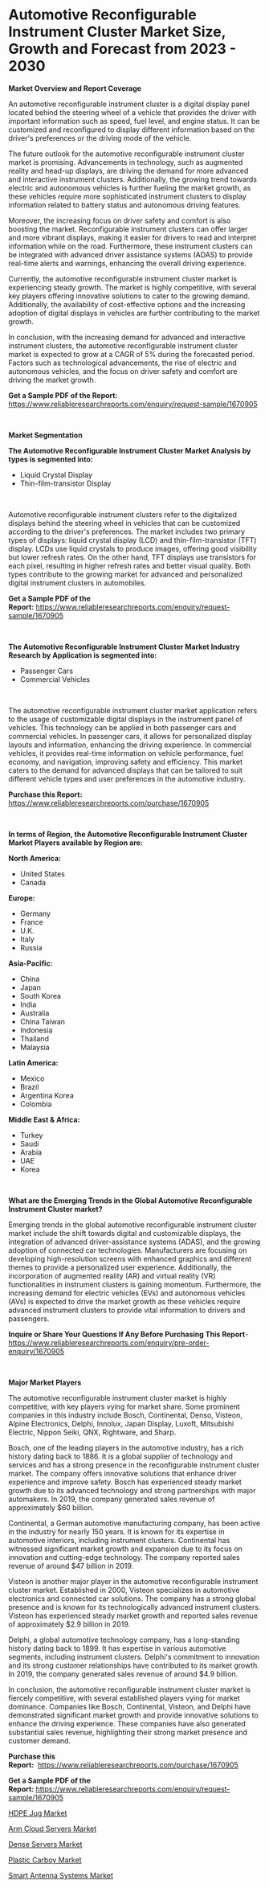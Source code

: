 <p><h1>Automotive Reconfigurable Instrument Cluster Market Size, Growth and Forecast from 2023 - 2030</h1></p><p><strong>Market Overview and Report Coverage</strong></p>
<p><p>An automotive reconfigurable instrument cluster is a digital display panel located behind the steering wheel of a vehicle that provides the driver with important information such as speed, fuel level, and engine status. It can be customized and reconfigured to display different information based on the driver's preferences or the driving mode of the vehicle.</p><p>The future outlook for the automotive reconfigurable instrument cluster market is promising. Advancements in technology, such as augmented reality and head-up displays, are driving the demand for more advanced and interactive instrument clusters. Additionally, the growing trend towards electric and autonomous vehicles is further fueling the market growth, as these vehicles require more sophisticated instrument clusters to display information related to battery status and autonomous driving features.</p><p>Moreover, the increasing focus on driver safety and comfort is also boosting the market. Reconfigurable instrument clusters can offer larger and more vibrant displays, making it easier for drivers to read and interpret information while on the road. Furthermore, these instrument clusters can be integrated with advanced driver assistance systems (ADAS) to provide real-time alerts and warnings, enhancing the overall driving experience.</p><p>Currently, the automotive reconfigurable instrument cluster market is experiencing steady growth. The market is highly competitive, with several key players offering innovative solutions to cater to the growing demand. Additionally, the availability of cost-effective options and the increasing adoption of digital displays in vehicles are further contributing to the market growth.</p><p>In conclusion, with the increasing demand for advanced and interactive instrument clusters, the automotive reconfigurable instrument cluster market is expected to grow at a CAGR of 5% during the forecasted period. Factors such as technological advancements, the rise of electric and autonomous vehicles, and the focus on driver safety and comfort are driving the market growth.</p></p>
<p><strong>Get a Sample PDF of the Report:</strong> <a href="https://www.reliableresearchreports.com/enquiry/request-sample/1670905">https://www.reliableresearchreports.com/enquiry/request-sample/1670905</a></p>
<p>&nbsp;</p>
<p><strong>Market Segmentation</strong></p>
<p><strong>The Automotive Reconfigurable Instrument Cluster Market Analysis by types is segmented into:</strong></p>
<p><ul><li>Liquid Crystal Display</li><li>Thin-film-transistor Display</li></ul></p>
<p>&nbsp;</p>
<p><p>Automotive reconfigurable instrument clusters refer to the digitalized displays behind the steering wheel in vehicles that can be customized according to the driver's preferences. The market includes two primary types of displays: liquid crystal display (LCD) and thin-film-transistor (TFT) display. LCDs use liquid crystals to produce images, offering good visibility but lower refresh rates. On the other hand, TFT displays use transistors for each pixel, resulting in higher refresh rates and better visual quality. Both types contribute to the growing market for advanced and personalized digital instrument clusters in automobiles.</p></p>
<p><strong>Get a Sample PDF of the Report:</strong>&nbsp;<a href="https://www.reliableresearchreports.com/enquiry/request-sample/1670905">https://www.reliableresearchreports.com/enquiry/request-sample/1670905</a></p>
<p>&nbsp;</p>
<p><strong>The Automotive Reconfigurable Instrument Cluster Market Industry Research by Application is segmented into:</strong></p>
<p><ul><li>Passenger Cars</li><li>Commercial Vehicles</li></ul></p>
<p>&nbsp;</p>
<p><p>The automotive reconfigurable instrument cluster market application refers to the usage of customizable digital displays in the instrument panel of vehicles. This technology can be applied in both passenger cars and commercial vehicles. In passenger cars, it allows for personalized display layouts and information, enhancing the driving experience. In commercial vehicles, it provides real-time information on vehicle performance, fuel economy, and navigation, improving safety and efficiency. This market caters to the demand for advanced displays that can be tailored to suit different vehicle types and user preferences in the automotive industry.</p></p>
<p><strong>Purchase this Report:</strong>&nbsp; <a href="https://www.reliableresearchreports.com/purchase/1670905">https://www.reliableresearchreports.com/purchase/1670905</a></p>
<p>&nbsp;</p>
<p><strong>In terms of Region, the Automotive Reconfigurable Instrument Cluster Market Players available by Region are:</strong></p>
<p>
    <p> <strong> North America: </strong>
        <ul>
            <li>United States</li>
            <li>Canada</li>
        </ul>
        </p> 
    <p> <strong> Europe: </strong>
        <ul>
            <li>Germany</li>
            <li>France</li>
            <li>U.K.</li>
            <li>Italy</li>
            <li>Russia</li>
        </ul>
        </p> 
    <p> <strong> Asia-Pacific: </strong>
        <ul>
            <li>China</li>
            <li>Japan</li>
            <li>South Korea</li>
            <li>India</li>
            <li>Australia</li>
            <li>China Taiwan</li>
            <li>Indonesia</li>
            <li>Thailand</li>
            <li>Malaysia</li>
        </ul>
        </p> 
    <p> <strong> Latin America: </strong>
        <ul>
            <li>Mexico</li>
            <li>Brazil</li>
            <li>Argentina Korea</li>
            <li>Colombia</li>
        </ul>
        </p> 
    <p> <strong> Middle East & Africa: </strong>
        <ul>
            <li>Turkey</li>
            <li>Saudi</li>
            <li>Arabia</li>
            <li>UAE</li>
            <li>Korea</li>
        </ul>
    </p>
    </p>
<p>&nbsp;</p>
<p><strong>What are the Emerging Trends in the Global Automotive Reconfigurable Instrument Cluster market?</strong></p>
<p><p>Emerging trends in the global automotive reconfigurable instrument cluster market include the shift towards digital and customizable displays, the integration of advanced driver-assistance systems (ADAS), and the growing adoption of connected car technologies. Manufacturers are focusing on developing high-resolution screens with enhanced graphics and different themes to provide a personalized user experience. Additionally, the incorporation of augmented reality (AR) and virtual reality (VR) functionalities in instrument clusters is gaining momentum. Furthermore, the increasing demand for electric vehicles (EVs) and autonomous vehicles (AVs) is expected to drive the market growth as these vehicles require advanced instrument clusters to provide vital information to drivers and passengers.</p></p>
<p><strong>Inquire or Share Your Questions If Any Before Purchasing This Report</strong>- <a href="https://www.reliableresearchreports.com/enquiry/pre-order-enquiry/1670905">https://www.reliableresearchreports.com/enquiry/pre-order-enquiry/1670905</a></p>
<p>&nbsp;</p>
<p><strong>Major Market Players</strong></p>
<p><p>The automotive reconfigurable instrument cluster market is highly competitive, with key players vying for market share. Some prominent companies in this industry include Bosch, Continental, Denso, Visteon, Alpine Electronics, Delphi, Innolux, Japan Display, Luxoft, Mitsubishi Electric, Nippon Seiki, QNX, Rightware, and Sharp.</p><p>Bosch, one of the leading players in the automotive industry, has a rich history dating back to 1886. It is a global supplier of technology and services and has a strong presence in the reconfigurable instrument cluster market. The company offers innovative solutions that enhance driver experience and improve safety. Bosch has experienced steady market growth due to its advanced technology and strong partnerships with major automakers. In 2019, the company generated sales revenue of approximately $60 billion.</p><p>Continental, a German automotive manufacturing company, has been active in the industry for nearly 150 years. It is known for its expertise in automotive interiors, including instrument clusters. Continental has witnessed significant market growth and expansion due to its focus on innovation and cutting-edge technology. The company reported sales revenue of around $47 billion in 2019.</p><p>Visteon is another major player in the automotive reconfigurable instrument cluster market. Established in 2000, Visteon specializes in automotive electronics and connected car solutions. The company has a strong global presence and is known for its technologically advanced instrument clusters. Visteon has experienced steady market growth and reported sales revenue of approximately $2.9 billion in 2019.</p><p>Delphi, a global automotive technology company, has a long-standing history dating back to 1899. It has expertise in various automotive segments, including instrument clusters. Delphi's commitment to innovation and its strong customer relationships have contributed to its market growth. In 2019, the company generated sales revenue of around $4.9 billion.</p><p>In conclusion, the automotive reconfigurable instrument cluster market is fiercely competitive, with several established players vying for market dominance. Companies like Bosch, Continental, Visteon, and Delphi have demonstrated significant market growth and provide innovative solutions to enhance the driving experience. These companies have also generated substantial sales revenue, highlighting their strong market presence and customer demand.</p></p>
<p><strong>Purchase this Report:</strong>&nbsp;&nbsp;<a href="https://www.reliableresearchreports.com/purchase/1670905">https://www.reliableresearchreports.com/purchase/1670905</a></p>
<p></p>
<p><strong>Get a Sample PDF of the Report:</strong>&nbsp;<a href="https://www.reliableresearchreports.com/enquiry/request-sample/1670905">https://www.reliableresearchreports.com/enquiry/request-sample/1670905</a></p>
<p><p><a href="https://medium.com/@emiliomartelli542/hdpe-jug-market-exploring-market-share-market-trends-and-future-growth-96ba33a27b76">HDPE Jug Market</a></p><p><a href="https://www.linkedin.com/pulse/arm-cloud-servers-market-insights-players-forecast-till-d4fpf/">Arm Cloud Servers Market</a></p><p><a href="https://www.linkedin.com/pulse/dense-servers-market-insights-players-forecast-till-2030-atmark-jntaf/">Dense Servers Market</a></p><p><a href="https://medium.com/@kanew14036/plastic-carboy-market-analysis-its-cagr-market-segmentation-and-global-industry-overview-36f7c1bb5881">Plastic Carboy Market</a></p><p><a href="https://www.linkedin.com/pulse/smart-antenna-systems-market-size-2023-2030-global-kadsf/">Smart Antenna Systems Market</a></p></p>